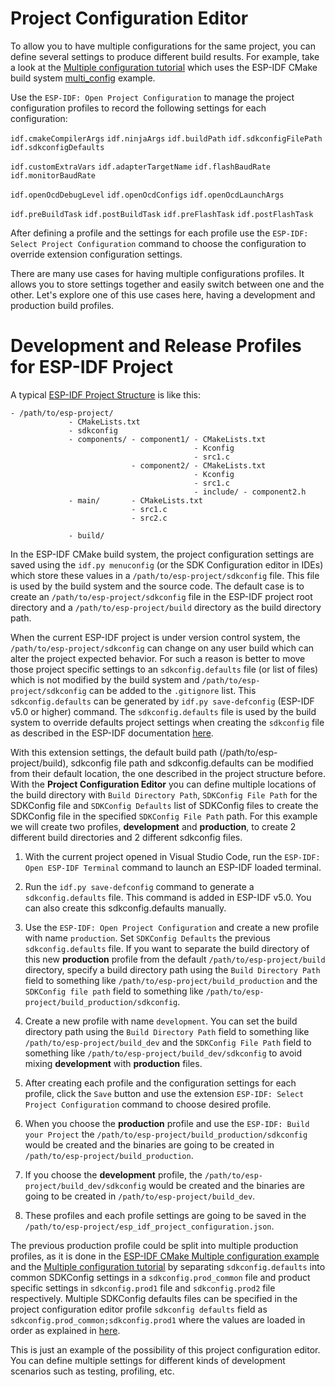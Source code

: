 # Project Configuration Editor

To allow you to have multiple configurations for the same project, you can define several settings to produce different build results. For example, take a look at the [Multiple configuration tutorial](./tutorial/multiple_config.md) which uses the ESP-IDF CMake build system [multi_config](https://github.com/espressif/esp-idf/tree/master/examples/build_system/cmake/multi_config) example.

Use the `ESP-IDF: Open Project Configuration` to manage the project configuration profiles to record the following settings for each configuration:

`idf.cmakeCompilerArgs`
`idf.ninjaArgs`
`idf.buildPath`
`idf.sdkconfigFilePath`
`idf.sdkconfigDefaults`

`idf.customExtraVars`
`idf.adapterTargetName`
`idf.flashBaudRate`
`idf.monitorBaudRate`

`idf.openOcdDebugLevel`
`idf.openOcdConfigs`
`idf.openOcdLaunchArgs`

`idf.preBuildTask`
`idf.postBuildTask`
`idf.preFlashTask`
`idf.postFlashTask`

After defining a profile and the settings for each profile use the `ESP-IDF: Select Project Configuration` command to choose the configuration to override extension configuration settings.

There are many use cases for having multiple configurations profiles. It allows you to store settings together and easily switch between one and the other. Let's explore one of this use cases here, having a development and production build profiles.

# Development and Release Profiles for ESP-IDF Project

A typical [ESP-IDF Project Structure](https://docs.espressif.com/projects/esp-idf/en/latest/esp32/api-guides/build-system.html#example-project) is like this:

```
- /path/to/esp-project/
             - CMakeLists.txt
             - sdkconfig
             - components/ - component1/ - CMakeLists.txt
                                         - Kconfig
                                         - src1.c
                           - component2/ - CMakeLists.txt
                                         - Kconfig
                                         - src1.c
                                         - include/ - component2.h
             - main/       - CMakeLists.txt
                           - src1.c
                           - src2.c

             - build/
```

In the ESP-IDF CMake build system, the project configuration settings are saved using the `idf.py menuconfig` (or the SDK Configuration editor in IDEs) which store these values in a `/path/to/esp-project/sdkconfig` file. This file is used by the build system and the source code. The default case is to create an `/path/to/esp-project/sdkconfig` file in the ESP-IDF project root directory and a `/path/to/esp-project/build` directory as the build directory path.

When the current ESP-IDF project is under version control system, the `/path/to/esp-project/sdkconfig` can change on any user build which can alter the project expected behavior. For such a reason is better to move those project specific settings to an `sdkconfig.defaults` file (or list of files) which is not modified by the build system and `/path/to/esp-project/sdkconfig` can be added to the `.gitignore` list. This `sdkconfig.defaults` can be generated by `idf.py save-defconfig` (ESP-IDF v5.0 or higher) command. The `sdkconfig.defaults` file is used by the build system to override defaults project settings when creating the `sdkconfig` file as described in the ESP-IDF documentation [here](https://docs.espressif.com/projects/esp-idf/en/latest/esp32/api-guides/build-system.html#custom-sdkconfig-defaults).

With this extension settings, the default build path (/path/to/esp-project/build), sdkconfig file path and sdkconfig.defaults can be modified from their default location, the one described in the project structure before. With the **Project Configuration Editor** you can define multiple locations of the build directory with `Build Directory Path`, `SDKConfig File Path` for the SDKConfig file and `SDKConfig Defaults` list of SDKConfig files to create the SDKConfig file in the specified `SDKConfig File Path` path. For this example we will create two profiles, **development** and **production**, to create 2 different build directories and 2 different sdkconfig files.

1. With the current project opened in Visual Studio Code, run the `ESP-IDF: Open ESP-IDF Terminal` command to launch an ESP-IDF loaded terminal.

2. Run the `idf.py save-defconfig` command to generate a `sdkconfig.defaults` file. This command is added in ESP-IDF v5.0. You can also create this sdkconfig.defaults manually.

3. Use the `ESP-IDF: Open Project Configuration` and create a new profile with name `production`. Set `SDKConfig Defaults` the previous `sdkconfig.defaults` file. If you want to separate the build directory of this new **production** profile from the default `/path/to/esp-project/build` directory, specify a build directory path using the `Build Directory Path` field to something like `/path/to/esp-project/build_production` and the `SDKConfig file path` field to something like `/path/to/esp-project/build_production/sdkconfig`.

4. Create a new profile with name `development`. You can set the build directory path using the `Build Directory Path` field to something like `/path/to/esp-project/build_dev` and the `SDKConfig File Path` field to something like `/path/to/esp-project/build_dev/sdkconfig` to avoid mixing **development** with **production** files.

5. After creating each profile and the configuration settings for each profile, click the `Save` button and use the extension `ESP-IDF: Select Project Configuration` command to choose desired profile.

6. When you choose the **production** profile and use the `ESP-IDF: Build your Project` the `/path/to/esp-project/build_production/sdkconfig` would be created and the binaries are going to be created in `/path/to/esp-project/build_production`.

7. If you choose the **development** profile, the `/path/to/esp-project/build_dev/sdkconfig` would be created and the binaries are going to be created in `/path/to/esp-project/build_dev`.

8. These profiles and each profile settings are going to be saved in the `/path/to/esp-project/esp_idf_project_configuration.json`.

The previous production profile could be split into multiple production profiles, as it is done in the [ESP-IDF CMake Multiple configuration example](https://github.com/espressif/esp-idf/tree/master/examples/build_system/cmake/multi_config) and the [Multiple configuration tutorial](./multiple_config.md) by separating `sdkconfig.defaults` into common SDKConfig settings in a `sdkconfig.prod_common` file and product specific settings in `sdkconfig.prod1` file and `sdkconfig.prod2` file respectively. Multiple SDKConfig defaults files can be specified in the project configuration editor profile `sdkconfig defaults` field as `sdkconfig.prod_common;sdkconfig.prod1` where the values are loaded in order as explained in [here](https://docs.espressif.com/projects/esp-idf/en/latest/esp32/api-guides/build-system.html?highlight=sdkconfig%20defaults#custom-sdkconfig-defaults).

This is just an example of the possibility of this project configuration editor. You can define multiple settings for different kinds of development scenarios such as testing, profiling, etc.
